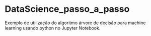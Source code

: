 # DataScience_passo_a_passo
Exemplo de utilização do algoritmo árvore de decisão para machine learning usando python no Jupyter Notebook.
